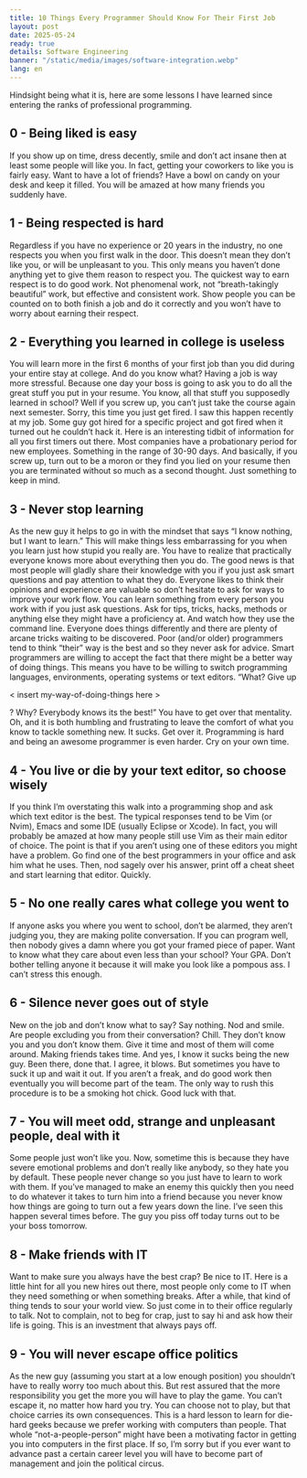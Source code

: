 ```yaml
---
title: 10 Things Every Programmer Should Know For Their First Job
layout: post
date: 2025-05-24
ready: true
details: Software Engineering
banner: "/static/media/images/software-integration.webp"
lang: en
---
```


Hindsight being what it is, here are some lessons I have learned since entering
the ranks of professional programming.

## 0 - Being liked is easy

If you show up on time, dress decently, smile and don’t act insane then at
least some people will like you. In fact, getting your coworkers to like you is
fairly easy. Want to have a lot of friends? Have a bowl on candy on your desk
and keep it filled. You will be amazed at how many friends you suddenly have.

## 1 - Being respected is hard

Regardless if you have no experience or 20 years in the industry, no one
respects you when you first walk in the door. This doesn’t mean they don’t like
you, or will be unpleasant to you. This only means you haven’t done anything
yet to give them reason to respect you. The quickest way to earn respect is to
do good work. Not phenomenal work, not “breath-takingly beautiful” work, but
effective and consistent work. Show people you can be counted on to both finish
a job and do it correctly and you won’t have to worry about earning their
respect.

## 2 - Everything you learned in college is useless

You will learn more in the first 6 months of your first job than you did during
your entire stay at college. And do you know what? Having a job is way more
stressful. Because one day your boss is going to ask you to do all the great
stuff you put in your resume. You know, all that stuff you supposedly learned
in school? Well if you screw up, you can’t just take the course again next
semester. Sorry, this time you just get fired. I saw this happen recently at my
job. Some guy got hired for a specific project and got fired when it turned out
he couldn’t hack it. Here is an interesting tidbit of information for all you
first timers out there. Most companies have a probationary period for new
employees. Something in the range of 30-90 days. And basically, if you screw
up, turn out to be a moron or they find you lied on your resume then you are
terminated without so much as a second thought. Just something to keep in mind.

## 3 - Never stop learning

As the new guy it helps to go in with the mindset that says “I know nothing,
but I want to learn.” This will make things less embarrassing for you when you
learn just how stupid you really are. You have to realize that practically
everyone knows more about everything then you do. The good news is that most
people will gladly share their knowledge with you if you just ask smart
questions and pay attention to what they do. Everyone likes to think their
opinions and experience are valuable so don’t hesitate to ask for ways to
improve your work flow. You can learn something from every person you work with
if you just ask questions. Ask for tips, tricks, hacks, methods or anything
else they might have a proficiency at. And watch how they use the command line.
Everyone does things differently and there are plenty of arcane tricks waiting
to be discovered. Poor (and/or older) programmers tend to think “their” way is
the best and so they never ask for advice. Smart programmers are willing to
accept the fact that there might be a better way of doing things. This means
you have to be willing to switch programming languages, environments, operating
systems or text editors. “What? Give up

< insert my-way-of-doing-things here >

? Why? Everybody knows its the best!” You have to get over that mentality. Oh,
and it is both humbling and frustrating to leave the comfort of what you know
to tackle something new. It sucks. Get over it. Programming is hard and being
an awesome programmer is even harder. Cry on your own time.

## 4 - You live or die by your text editor, so choose wisely

If you think I’m overstating this walk into a programming shop and ask which
text editor is the best. The typical responses tend to be Vim (or Nvim), Emacs
and some IDE (usually Eclipse or Xcode). In fact, you will probably be amazed
at how many people still use Vim as their main editor of choice. The point is
that if you aren’t using one of these editors you might have a problem. Go find
one of the best programmers in your office and ask him what he uses. Then, nod
sagely over his answer, print off a cheat sheet and start learning that editor.
Quickly.

## 5 - No one really cares what college you went to

If anyone asks you where you went to school, don’t be alarmed, they aren’t
judging you, they are making polite conversation. If you can program well, then
nobody gives a damn where you got your framed piece of paper. Want to know what
they care about even less than your school? Your GPA. Don’t bother telling
anyone it because it will make you look like a pompous ass. I can’t stress this
enough.

## 6 - Silence never goes out of style

New on the job and don’t know what to say? Say nothing. Nod and smile. Are
people excluding you from their conversation? Chill. They don’t know you and
you don’t know them. Give it time and most of them will come around. Making
friends takes time. And yes, I know it sucks being the new guy. Been there,
done that. I agree, it blows. But sometimes you have to suck it up and wait it
out. If you aren’t a freak, and do good work then eventually you will become
part of the team. The only way to rush this procedure is to be a smoking hot
chick. Good luck with that.

## 7 - You will meet odd, strange and unpleasant people, deal with it

Some people just won’t like you. Now, sometime this is because they have severe
emotional problems and don’t really like anybody, so they hate you by default.
These people never change so you just have to learn to work with them. If
you’ve managed to make an enemy this quickly then you need to do whatever it
takes to turn him into a friend because you never know how things are going to
turn out a few years down the line. I’ve seen this happen several times before.
The guy you piss off today turns out to be your boss tomorrow.

## 8 - Make friends with IT

Want to make sure you always have the best crap? Be nice to IT. Here is a
little hint for all you new hires out there, most people only come to IT when
they need something or when something breaks. After a while, that kind of thing
tends to sour your world view. So just come in to their office regularly to
talk. Not to complain, not to beg for crap, just to say hi and ask how their
life is going. This is an investment that always pays off.

## 9 - You will never escape office politics

As the new guy (assuming you start at a low enough position) you shouldn’t have
to really worry too much about this. But rest assured that the more
responsibility you get the more you will have to play the game. You can’t
escape it, no matter how hard you try. You can choose not to play, but that
choice carries its own consequences. This is a hard lesson to learn for
die-hard geeks because we prefer working with computers than people. That whole
“not-a-people-person” might have been a motivating factor in getting you into
computers in the first place. If so, I’m sorry but if you ever want to advance
past a certain career level you will have to become part of management and join
the political circus.

